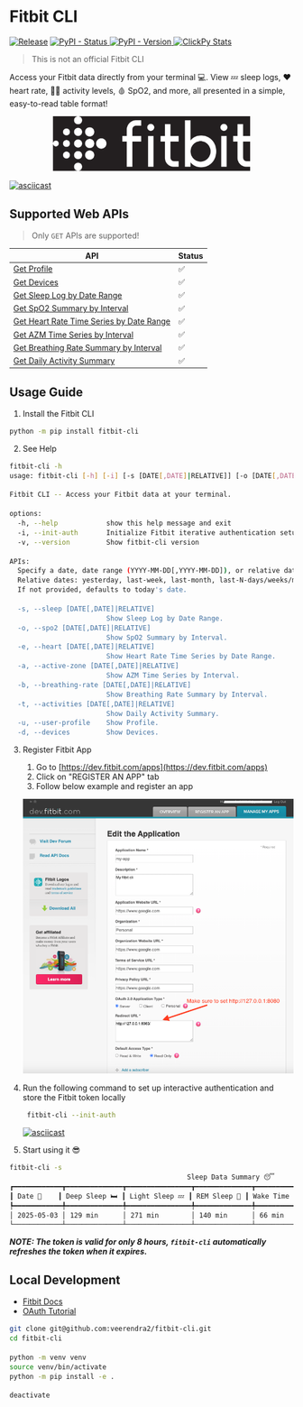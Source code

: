 # Fitbit CLI

[![Release](https://github.com/veerendra2/fitbit-cli/actions/workflows/release.yml/badge.svg)](https://github.com/veerendra2/fitbit-cli/actions/workflows/release.yml) [![PyPI - Status](https://img.shields.io/pypi/status/fitbit-cli)
](https://pypi.org/project/fitbit-cli/) [![PyPI - Version](https://img.shields.io/pypi/v/fitbit-cli)
](https://pypi.org/project/fitbit-cli/) [![ClickPy Stats](https://img.shields.io/badge/ClickPy%20Stats-A5951E)
](https://clickpy.clickhouse.com/dashboard/fitbit-cli)

> This is not an official Fitbit CLI

Access your Fitbit data directly from your terminal 💻. View 💤 sleep logs, ❤️ heart rate, 🏋️‍♂️ activity levels, 🩸 SpO2, and more, all presented in a simple, easy-to-read table format!

<p align="center">
  <img alt="Fitbit logo", width="350" src="https://raw.githubusercontent.com/veerendra2/fitbit-cli/refs/heads/main/assets/Fitbit_Logo_White_RGB.jpg">
</p>

[![asciicast](https://asciinema.org/a/732208.svg)](https://asciinema.org/a/732208)

## Supported Web APIs

> Only `GET` APIs are supported!

| API                                                                                                                                                     | Status |
| ------------------------------------------------------------------------------------------------------------------------------------------------------- | ------ |
| [Get Profile](https://dev.fitbit.com/build/reference/web-api/user/get-profile/)                                                                         | ✅     |
| [Get Devices](https://dev.fitbit.com/build/reference/web-api/devices/get-devices/)                                                                      | ✅     |
| [Get Sleep Log by Date Range](https://dev.fitbit.com/build/reference/web-api/sleep/get-sleep-log-by-date-range/)                                        | ✅     |
| [Get SpO2 Summary by Interval](https://dev.fitbit.com/build/reference/web-api/spo2/get-spo2-summary-by-interval/)                                       | ✅     |
| [Get Heart Rate Time Series by Date Range](https://dev.fitbit.com/build/reference/web-api/heartrate-timeseries/get-heartrate-timeseries-by-date-range/) | ✅     |
| [Get AZM Time Series by Interval](https://dev.fitbit.com/build/reference/web-api/active-zone-minutes-timeseries/get-azm-timeseries-by-interval/)        | ✅     |
| [Get Breathing Rate Summary by Interval](https://dev.fitbit.com/build/reference/web-api/breathing-rate/get-br-summary-by-interval/)                     | ✅     |
| [Get Daily Activity Summary](https://dev.fitbit.com/build/reference/web-api/activity/get-daily-activity-summary/)                                       | ✅     |

## Usage Guide

1. Install the Fitbit CLI

```bash
python -m pip install fitbit-cli
```

2. See Help

```bash
fitbit-cli -h
usage: fitbit-cli [-h] [-i] [-s [DATE[,DATE]|RELATIVE]] [-o [DATE[,DATE]|RELATIVE]] [-e [DATE[,DATE]|RELATIVE]] [-a [DATE[,DATE]|RELATIVE]] [-b [DATE[,DATE]|RELATIVE]] [-t [DATE[,DATE]|RELATIVE]] [-u] [-d] [-v]

Fitbit CLI -- Access your Fitbit data at your terminal.

options:
  -h, --help            show this help message and exit
  -i, --init-auth       Initialize Fitbit iterative authentication setup
  -v, --version         Show fitbit-cli version

APIs:
  Specify a date, date range (YYYY-MM-DD[,YYYY-MM-DD]), or relative date.
  Relative dates: yesterday, last-week, last-month, last-N-days/weeks/months (e.g., last-2-days).
  If not provided, defaults to today's date.

  -s, --sleep [DATE[,DATE]|RELATIVE]
                        Show Sleep Log by Date Range.
  -o, --spo2 [DATE[,DATE]|RELATIVE]
                        Show SpO2 Summary by Interval.
  -e, --heart [DATE[,DATE]|RELATIVE]
                        Show Heart Rate Time Series by Date Range.
  -a, --active-zone [DATE[,DATE]|RELATIVE]
                        Show AZM Time Series by Interval.
  -b, --breathing-rate [DATE[,DATE]|RELATIVE]
                        Show Breathing Rate Summary by Interval.
  -t, --activities [DATE[,DATE]|RELATIVE]
                        Show Daily Activity Summary.
  -u, --user-profile    Show Profile.
  -d, --devices         Show Devices.
```

3. Register Fitbit App

   1. Go to [https://dev.fitbit.com/apps](https://dev.fitbit.com/apps)
   2. Click on "REGISTER AN APP" tab
   3. Follow below example and register an app

     <p align="left">
       <img alt="Fitbit logo", width="700" src="https://raw.githubusercontent.com/veerendra2/fitbit-cli/refs/heads/main/assets/fitbit-app-registration.png">
     </p>

4. Run the following command to set up interactive authentication and store the Fitbit token locally

   ```bash
    fitbit-cli --init-auth
   ```

   [![asciicast](https://asciinema.org/a/696115.svg)](https://asciinema.org/a/696115)

5. Start using it 😎

```bash
fitbit-cli -s
                                            Sleep Data Summary 😴
┏━━━━━━━━━━━━┳━━━━━━━━━━━━━━┳━━━━━━━━━━━━━━━━┳━━━━━━━━━━━━━━┳━━━━━━━━━━━━━━┳━━━━━━━━━━━━━━━┳━━━━━━━━━━━━━━━━┓
┃ Date 📆    ┃ Deep Sleep 🛏 ┃ Light Sleep 💤 ┃ REM Sleep 🌙 ┃ Wake Time ⏰ ┃ Efficiency 💯 ┃ Time in Bed 🕐 ┃
┡━━━━━━━━━━━━╇━━━━━━━━━━━━━━╇━━━━━━━━━━━━━━━━╇━━━━━━━━━━━━━━╇━━━━━━━━━━━━━━╇━━━━━━━━━━━━━━━╇━━━━━━━━━━━━━━━━┩
│ 2025-05-03 │ 129 min      │ 271 min        │ 140 min      │ 66 min       │ 57%           │ 10.1 hr        │
└────────────┴──────────────┴────────────────┴──────────────┴──────────────┴───────────────┴────────────────┘
```

_**NOTE: The token is valid for only 8 hours, `fitbit-cli` automatically refreshes the token when it expires.**_

## Local Development

- [Fitbit Docs](https://dev.fitbit.com/build/reference/web-api/)
- [OAuth Tutorial](https://dev.fitbit.com/build/reference/web-api/troubleshooting-guide/oauth2-tutorial/)

```bash
git clone git@github.com:veerendra2/fitbit-cli.git
cd fitbit-cli

python -m venv venv
source venv/bin/activate
python -m pip install -e .

deactivate
```
